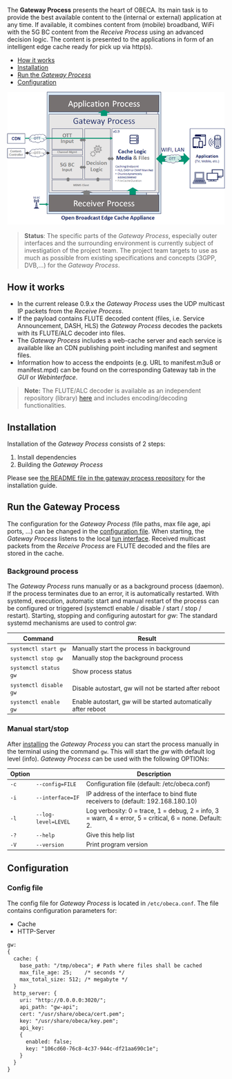 The **Gateway Process** presents the heart of OBECA. Its main task is to provide the best available content to the (internal or external) application at any time. If available, it combines content from (mobile) broadband, WiFi with the 5G BC content from the *Receive Process* using an advanced decision logic. The content is presented to the applications in form of an intelligent edge cache ready for pick up via http(s).

* <a href="#How-it-works"> How it works</a>
* <a href="#Installation"> Installation</a>
* <a href="#run-the-gateway-process"> Run the *Gateway Process*</a>
* <a href="#Configuration"> Configuration</a>

<img src="https://github.com/5G-MAG/Documentation-and-Architecture/blob/main/media/wiki/concept-gp.png">

> **Status**: The specific parts of the *Gateway Process*, especially outer interfaces and the surrounding environment is currently subject of investigation of the project team.  The project team targets to use as much as possible from existing specifications and concepts (3GPP, DVB,...) for the *Gateway Process*.  

## How it works
* In the current release 0.9.x the *Gateway Process* uses the UDP multicast IP packets from the *Receive Process*.
* If the payload contains FLUTE decoded content (files, i.e. Service Announcement, DASH, HLS) the *Gateway Process* decodes the packets with its FLUTE/ALC decoder into files.
* The *Gateway Process* includes a web-cache server and each service is available like an CDN publishing point including manifest and segment files.
* Information how to access the endpoints (e.g. URL to manifest.m3u8 or manifest.mpd) can be found on the corresponding Gateway tab in the *GUI* or *Webinterface*.
> **Note:** The FLUTE/ALC decoder is available as an independent repository (library) [here](https://github.com/5G-MAG/libflute) and includes encoding/decoding functionalities.

## Installation
Installation of the *Gateway Process* consists of 2 steps:
1. Install dependencies
2. Building the *Gateway Process*

Please see [the README file in the gateway process repository](https://github.com/5G-MAG/obeca-gateway-process/#readme) for the installation guide.

## Run the Gateway Process
The configuration for the *Gateway Process* (file paths, max file age, api ports, ...) can be changed in the <a href="#config-file">configuration file</a>. 
When starting, the *Gateway Process* listens to the local [tun interface](https://github.com/5G-MAG/Documentation-and-Architecture/wiki/Receive-Process#multicast-routing). Received multicast packets from the *Receive Process* are FLUTE decoded and the files are stored in the cache.

### Background process
The *Gateway Process* runs manually or as a background process (daemon).
If the process terminates due to an error, it is automatically restarted. With systemd, execution, automatic start and manual restart of the process can be configured or triggered (systemctl enable / disable / start / stop / restart). 
Starting, stopping and configuring autostart for *gw*: The standard systemd mechanisms are used to control *gw*:

| Command| Result |
| ------------- |-------------|
|  `` systemctl start gw `` | Manually start the process in background |
|  `` systemctl stop gw `` | Manually stop the background process |
|  `` systemctl status gw `` | Show process status |
|  `` systemctl disable gw `` | Disable autostart, gw will not be started after reboot |
|  `` systemctl enable gw `` | Enable autostart, gw will be started automatically after reboot |

### Manual start/stop
After [installing](https://github.com/5G-MAG/obeca-gateway-process/#readme) the *Gateway Process* you can start the process manually in the terminal using the command ``gw``. This will start the *gw* with default log level (info). *Gateway Process* can be used with the following OPTIONs:

| Option | | Description |
| ------------- |---|-------------|
|  `` -c `` | `` --config=FILE `` | Configuration file (default: /etc/obeca.conf) |
|  `` -i `` | `` --interface=IF `` | IP address of the interface to bind flute receivers to (default: 192.168.180.10) |
|  `` -l `` | `` --log-level=LEVEL  `` | Log verbosity: 0 = trace, 1 = debug, 2 = info, 3 = warn, 4 = error, 5 = critical, 6 = none. Default: 2. |
|  `` -? `` | `` --help `` | Give this help list |
|  `` -V `` | `` --version `` | Print program version |

## Configuration
### Config file

The config file for *Gateway Process* is located in ``/etc/obeca.conf``. The file contains configuration parameters for:
* Cache
* HTTP-Server

````
gw:
{
  cache: {
    base_path: "/tmp/obeca"; # Path where files shall be cached
    max_file_age: 25;    /* seconds */
    max_total_size: 512; /* megabyte */
  }
  http_server: {
    uri: "http://0.0.0.0:3020/";
    api_path: "gw-api";
    cert: "/usr/share/obeca/cert.pem";
    key: "/usr/share/obeca/key.pem";
    api_key:
    {
      enabled: false;
      key: "106cd60-76c8-4c37-944c-df21aa690c1e";
    }
  }
}

````

